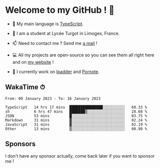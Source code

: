 # Welcome to my GitHub ! 🌃

- 🔭 My main language is [TypeScript](https://www.typescriptlang.org/).

- 🌱 I am a student at Lycée Turgot in Limoges, France.

- 📫 Need to contact me ? Send me <a href="mailto:mikkel@milescode.dev">a mail</a> !

- 💻 All my projects are open-source so you can see them all right here and on <a href="https://www.vexcited.ml">my website</a> !

- 👀 I currently work on [lpadder](https://github.com/Vexcited/lpadder) and [Pornote](https://github.com/Vexcited/Pornote).

## WakaTime ⏱

<!--START_SECTION:waka-->

```text
From: 09 January 2023 - To: 16 January 2023

TypeScript   14 hrs 17 mins  ███████████████░░░░░░░░░░   60.33 %
sh           6 hrs 47 mins   ███████▒░░░░░░░░░░░░░░░░░   28.68 %
JSON         53 mins         █░░░░░░░░░░░░░░░░░░░░░░░░   03.75 %
Markdown     31 mins         ▓░░░░░░░░░░░░░░░░░░░░░░░░   02.24 %
JavaScript   31 mins         ▓░░░░░░░░░░░░░░░░░░░░░░░░   02.19 %
Other        13 mins         ▒░░░░░░░░░░░░░░░░░░░░░░░░   00.98 %
```

<!--END_SECTION:waka-->

## Sponsors

I don't have any sponsor actually, come back later if you want to sponsor me !

